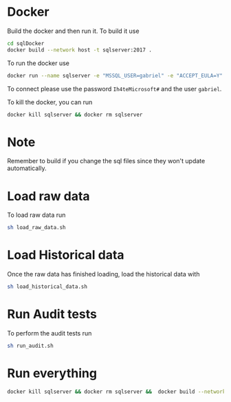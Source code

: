 # Docker
Build the docker and then run it. 
To build it use 
```sh
cd sqlDocker
docker build --network host -t sqlserver:2017 .
```

To run the docker use
```sh
docker run --name sqlserver -e "MSSQL_USER=gabriel" -e "ACCEPT_EULA=Y" -e "MSSQL_SA_PASSWORD=Ih4teMicrosoft#" -p 1433:1433 -d sqlserver:2017
```

To connect please use the password `Ih4teMicrosoft#` and the user `gabriel`.

To kill the docker, you can run 
```sh
docker kill sqlserver && docker rm sqlserver 
```

# Note
Remember to build if you change the sql files since they won't update automatically.

# Load raw data
To load raw data run 
```sh
sh load_raw_data.sh
```

# Load Historical data
Once the raw data has finished loading, load the historical data with 
```sh
sh load_historical_data.sh
```

# Run Audit tests
To perform the audit tests run
```sh
sh run_audit.sh
```

# Run everything
```sh
docker kill sqlserver && docker rm sqlserver &&  docker build --network host -t sqlserver:2017 . && sleep 5 && docker run --name sqlserver -e "MSSQL_USER=gabriel" -e "ACCEPT_EULA=Y" -e "MSSQL_SA_PASSWORD=Ih4teMicrosoft#" -p 1433:1433 -d sqlserver:2017 && sleep 4 && sh load_raw_data.sh && sh load_historical_data.sh && sh run_audit.sh
```
